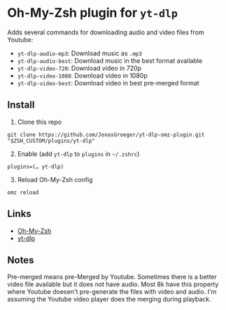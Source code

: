 # Oh-My-Zsh plugin for `yt-dlp`

Adds several commands for downloading audio and video files from Youtube:

* `yt-dlp-audio-mp3`: Download music as `.mp3`
* `yt-dlp-audio-best`: Download music in the best format available
* `yt-dlp-video-720`: Download video in 720p
* `yt-dlp-video-1080`: Download video in 1080p
* `yt-dlp-video-best`: Download video in best pre-merged format

## Install

1. Clone this repo
```
git clone https://github.com/JonasGroeger/yt-dlp-omz-plugin.git "$ZSH_CUSTOM/plugins/yt-dlp"
```

2. Enable (add `yt-dlp` to `plugins` in `~/.zshrc`)
```
plugins=(… yt-dlp)
```  

3. Reload Oh-My-Zsh config
```
omz reload
```

## Links

* [Oh-My-Zsh](https://ohmyz.sh/)
* [yt-dlp](https://github.com/yt-dlp/yt-dlp)

## Notes

Pre-merged means pre-Merged by Youtube.
Sometimes there is a better video file available but it does not have audio.
Most 8k have this property where Youtube doesen't pre-generate the files with video and audio.
I'm assuming the Youtube video player does the merging during playback.
